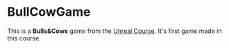 # BullCowGame
This is a **Bulls&Cows** game from the [Unreal Course](https://www.udemy.com/unrealcourse/).
It's first game made in this course.
